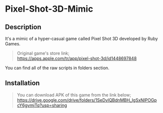 # Pixel-Shot-3D-Mimic
## Description
It's a mimic of a hyper-casual game called Pixel Shot 3D developed by Ruby Games.

>Original game's store link;\
><https://apps.apple.com/tr/app/pixel-shot-3d/id1448697848>

You can find all of the raw scripts in folders section.

## Installation
>You can download APK of this game from the link below;\
><https://drive.google.com/drive/folders/1SeDvlQBdnMBH_lgSxNIPOGpcY6gvmjTq?usp=sharing>

